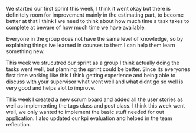 We started our first sprint this week, I think it went okay but there is definitely room for improvement mainly in the estimating part, to become better at that I think I we need to think about how much time a task takes to complete at beware of how much time we have available.

Everyone in the group does not have the same level of knowledge, so by explaining things ive learned in courses to them I can help them learn something new.

This week we strucutred our sprint as a group I think actually doing the tasks went well, but planning the sprint could be better. Since its everyones first time working like this I think getting experience and being able to discuss with your supervisor what went well and what didnt go so well is very good and helps alot to improve.

This week I created a new scrum board and added all the user stories as well as implementing the tags class and post class. I think this week went well, we only wanted to implement the basic stuff needed for out application. I also updated our kpi evaluation and helped in the team reflection.

